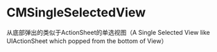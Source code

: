 # CMSingleSelectedView
从底部弹出的类似于ActionSheet的单选视图（A Single Selected View like UIActionSheet which popped from the bottom of View）
